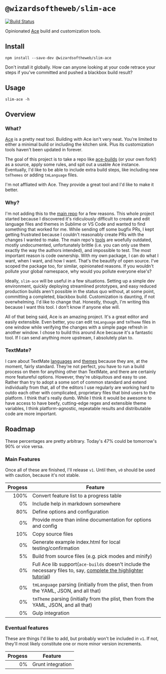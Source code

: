 # `@wizardsoftheweb/slim-ace`

[![Build Status](https://travis-ci.org/thecjharries/slim-ace.svg?branch=dev)](https://travis-ci.org/thecjharries/slim-ace)

Opinionated [Ace](https://ace.c9.io/) build and customization tools.

## Install

```
npm install --save-dev @wizardsoftheweb/slim-ace
```
Don't install it globally. How can anyone looking at your code retrace your steps if you've committed and pushed a blackbox build result?

## Usage
```
slim-ace -h
```

## Overview
### What?

[Ace](https://ace.c9.io/) is a pretty neat tool. Building with Ace isn't very neat. You're limited to either a minimal build or including the kitchen sink. Plus its customization tools haven't been updated in forever.

The goal of this project is to take a repo like [ace-builds](https://github.com/ajaxorg/ace-builds) (or your own fork!) as a source, apply some rules, and spit out a usable Ace instance. Eventually, I'd like to be able to include extra build steps, like including new `tmThemes` or adding `tmLanguage` files.

I'm not affliated with Ace. They provide a great tool and I'd like to make it better.

### Why?

I'm not adding this to the [main repo](https://github.com/ajaxorg/ace) for a few reasons. This whole project started because I discovered it's ridiculously difficult to create and edit language files and themes in Sublime or VS Code and wanted to find something that worked for me. While sending off some bugfix PRs, I kept getting frustrated because I couldn't reasonably create PRs with the changes I wanted to make. The main repo's [tools](https://github.com/ajaxorg/ace/tree/master/tool) are woefully outdated, mostly undocumented, unfortunately brittle (i.e. you can only use them exactly the way the authors intended), and impossible to test. The most important reason is code ownership. With my own package, I can do what I want, when I want, and how I want. That's the beautify of open source. I've scoped the package too, for similar, opinionated reasons. If you wouldn't pollute your global namespace, why would you pollute everyone else's?

Ideally, `slim-ace` will be useful in a few situations. Setting up a simple dev environment, quickly deploying streamlined prototypes, and easy reduced production builds aren't possible in the status quo without, at some point, committing a completed, blackbox build. Customization is daunting, if not overwhelming. I'd like to change that. Honestly, though, I'm writing this because I want this tool. I don't know if anyone else will.

All of that being said, Ace is an amazing project. It's a great editor and easily extensible. Even better, you can edit `tmLanguage` and `tmTheme` files in one window while verifying the changes with a simple page refresh in another window. I chose to build this around Ace because it's a fantastic tool. If I can send anything more upstream, I absolutely plan to.

### TextMate?

I care about TextMate [languages](http://manual.macromates.com/en/language_grammars#language_grammars) and [themes](http://manual.macromates.com/en/themes#themes) because they are, at the moment, fairly standard. They're not perfect, you have to run a build process on them for anything other than TextMate, and there are certainly more featureful options. However, they're ubiquitous and easy to use. Rather than try to adopt a some sort of common standard and extend individually from that, all of the editors I use regularly are working hard to outdo each other with complicated, proprietary files that bind users to the platform. I think that's really dumb. While I think it would be awesome to have access to have beefy, cutting-edge regex and extensible theme variables, I think platform-agnostic, repeatable results and distributable code are more important.

## Roadmap

These percentages are pretty arbitrary. Today's 47% could be tomorrow's 90% or vice versa.

### Main Features

Once all of these are finished, I'll release `v1`. Until then, `v0` should be used with caution, because it's not stable.

| Progess | Feature |
| ------: | ------- |
|   100%  | Convert feature list to a progress table |
|     0%  | Include help in markdown somewhere |
|    80%  | Define options and configuration |
|     0%  | Provide more than inline documentation for options and config |
|    10%  | Copy source files |
|     0%  | Generate example index.html for local testing/confirmation |
|     5%  | Build from source files (e.g. pick modes and minify) |
|     0%  | Full Ace lib support(`ace-builds` doesn't include the necessary files to, say, [complete the highlighter tutorial](https://ace.c9.io/#nav=higlighter)) |
|     0%  | `tmLanguage` parsing (initially from the plist, then from the YAML, JSON, and all that) |
|     0%  | `tmTheme` parsing (initially from the plist, then from the YAML, JSON, and all that) |
|     0%  | Gulp integration |

### Eventual features

These are things I'd like to add, but probably won't be included in `v1`. If not, they'll most likely constitute one or more minor version increments.

| Progess | Feature |
| ------: | ------- |
|     0%  | Grunt integration |

